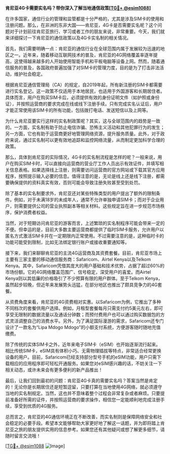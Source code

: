 **肯尼亚4G卡需要实名吗？带你深入了解当地通信政策[[TG💪+ @esim1088](https://t.me/s/esim1088)]**

在许多国家，通信行业的管理和监管都是十分严格的，尤其是涉及SIM卡的使用和注册问题。那么，在非洲的东非大国——肯尼亚，4G卡是否需要实名呢？这个问题对于计划前往肯尼亚旅行、学习或者工作的朋友来说，非常重要。今天，我们就来详细探讨一下肯尼亚的通信政策以及4G卡实名制的相关情况。

首先，我们需要明确一点：肯尼亚的通信行业在全球范围内属于发展较为迅速的地区之一。近年来，随着移动互联网技术的普及，肯尼亚的4G网络覆盖率逐年提高，这使得越来越多的人开始使用智能手机和平板电脑等设备上网。然而，随着通信服务的普及，各国政府普遍加强了对SIM卡的管理力度，目的是为了打击非法活动，维护社会稳定。

根据肯尼亚通信管理局（CA）的规定，自2019年起，所有新注册的SIM卡都需要进行实名登记。这一政策不仅适用于本地居民，也适用于外国游客和长期居住者。具体而言，用户在购买SIM卡后，必须提供有效的身份证明文件（如护照或身份证），并按照运营商的要求完成在线或线下注册手续。只有完成实名认证后，用户才能正常使用该SIM卡的所有功能，包括拨打电话、发送短信以及上网等。

为什么肯尼亚要实行这样的实名制政策呢？其实，这与全球范围内的趋势是一致的。一方面，实名制有助于防止电信诈骗、恐怖主义活动和其他犯罪行为的发生；另一方面，它也有助于运营商更好地管理网络资源，提升服务质量。此外，对于政府来说，通过实名制可以更有效地追踪和监控网络流量，从而制定更加科学合理的政策。

那么，具体到肯尼亚的实际情况，4G卡的实名制流程是怎样的呢？一般来说，用户在购买SIM卡时，可以直接向运营商的营业厅工作人员出示有效证件，并填写相关信息表格。如果选择线上注册，则需要访问运营商的官方网站或下载其官方应用程序，按照提示输入必要的信息。值得注意的是，无论是线上还是线下注册，都需要确保提供的资料真实有效，否则可能会导致注册失败甚至受到处罚。

除了基本的实名制要求外，肯尼亚还对某些特殊类型的用户提出了额外的限制条件。例如，对于未满18岁的未成年人，通常不允许单独申请SIM卡；而对于企业用户，则需要提供公司的营业执照副本等相关材料。这些规定旨在进一步规范市场秩序，保护消费者权益。

当然，对于短期访问肯尼亚的游客而言，上述繁琐的实名制程序可能会带来一定的不便。但幸运的是，目前大多数主要运营商都提供了临时SIM卡服务，允许用户以匿名方式激活SIM卡并在一定期限内正常使用。不过需要注意的是，这种临时卡的功能可能受到限制，比如无法绑定银行账户或接收重要通知等。

接下来，我们来聊聊肯尼亚的主流4G运营商及其资费套餐。目前，肯尼亚市场上主要有三家主要的移动通信服务商：Safaricom、Airtel Kenya以及Telkom Kenya。其中，Safaricom凭借其庞大的用户基础和技术优势，占据了超过60%的市场份额。它的4G网络覆盖范围广、信号稳定，深受用户的喜爱。而Airtel Kenya则以其低廉的价格吸引了不少预算有限的用户群体。至于Telkom Kenya，虽然起步较晚，但近年来发展势头迅猛，在部分地区也推出了颇具竞争力的4G套餐。

从资费角度来看，肯尼亚的4G资费相对实惠。以Safaricom为例，它推出了多种不同档次的套餐供用户选择。例如，月租型套餐每月只需支付约5美元左右，即可享受无限制的数据流量以及通话分钟数；而预付费用户也可以通过购买数据包的方式灵活调整自己的消费水平。另外，为了满足国际漫游的需求，Safaricom还专门设计了一款名为“Lipa Mdogo Mdogo”的小额支付系统，方便游客随时随地充值缴费。

除了传统的实体SIM卡之外，近年来电子SIM卡（eSIM）也开始逐渐流行起来。相比传统SIM卡，eSIM具有体积小巧、无需物理插拔等特点，非常适合经常更换设备的用户。目前，Safaricom已经支持部分型号手机的eSIM功能，用户只需下载相应的应用程序即可轻松开通服务。如果您对eSIM感兴趣的话，不妨关注一下相关动态，或许未来会有更多便利的新产品推出！

最后，让我们回到最初的问题：肯尼亚4G卡真的需要实名吗？答案当然是肯定的！无论你是长期居住还是短暂逗留，只要打算在当地使用4G网络，就必须遵守当地的实名制规定。当然，这也并不意味着整个过程会非常复杂或者麻烦。只要提前准备好所需的证件，并按照运营商的要求操作，相信您一定能顺利地完成注册手续，享受到优质的4G服务。

总而言之，肯尼亚的4G通信环境正在不断改善，而实名制则是保障网络安全和社会稳定的必要手段。希望本文能够帮助大家更好地了解这一话题，并为即将踏上肯尼亚之旅的朋友提供实用的信息参考。如果您还有其他疑问或想了解更多细节，请随时留言交流哦！

[[TG💪+ @esim1088](https://t.me/s/esim1088) ![Image](https://i.postimg.cc/4NQfJmqS/Snipaste-2025-05-13-00-14-12.png)]